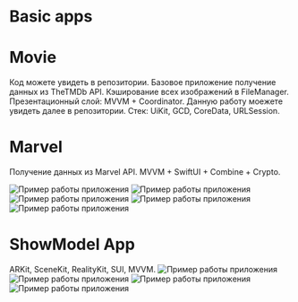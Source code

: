 # Basic apps

# Movie
Код можете увидеть в репозитории. 
Базовое приложение получение данных из TheTMDb API. 
Кэширование всех изображений в FileManager.
Презентационный слой: MVVM + Coordinator.
Данную работу моежете увидеть далее в репозитории. 
Стек: UiKit, GCD, CoreData, URLSession. 

# Marvel
Получение данных из Marvel API. 
MVVM + SwiftUI + Combine + Crypto.

![Пример работы приложения](/screenShots/MarvelMain.png)
![Пример работы приложения](/screenShots/MarvelMainFind.png)
![Пример работы приложения](/screenShots/MarvelNotFound.png)
![Пример работы приложения](/screenShots/MarvelDetail.png)
![Пример работы приложения](/screenShots/MarvelComics.png)

# ShowModel App
ARKit, SceneKit, RealityKit, SUI, MVVM. 
![Пример работы приложения](/screenShots/ArKit1.PNG)
![Пример работы приложения](/screenShots/ArKit2.PNG)
![Пример работы приложения](/screenShots/ArKit3.PNG)
![Пример работы приложения](/screenShots/ArKit4.PNG)
